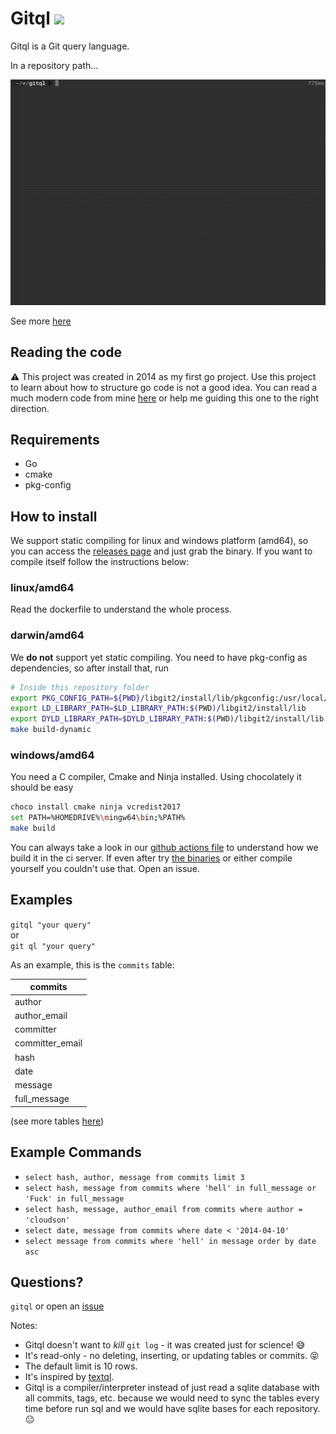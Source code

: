 Gitql ![](https://github.com/cloudson/gitql/workflows/CI/badge.svg)
===============

Gitql is a Git query language.

In a repository path...

![how to use](howtouse.gif)

See more [here](https://asciinema.org/a/97094)

## Reading the code 
⚠️ This project was created in 2014 as my first go project. Use this project to learn about how to structure go code is not a good idea. You can read a much modern code from mine [here](https://github.com/filhodanuvem/polyglot) or help me guiding this one to the right direction. 

## Requirements 
- Go  
- cmake  
- pkg-config  

## How to install

We support static compiling for linux and windows platform (amd64), so you can access the [releases page](https://github.com/cloudson/gitql/releases) and just grab the binary. If you want to compile itself follow the instructions below: 

### linux/amd64 

Read the dockerfile to understand the whole process. 

### darwin/amd64

We **do not** support yet static compiling. You need to have pkg-config as dependencies, so after install that, run

```bash
# Inside this repository folder
export PKG_CONFIG_PATH=${PWD}/libgit2/install/lib/pkgconfig:/usr/local/opt/openssl/lib/pkgconfig
export LD_LIBRARY_PATH=$LD_LIBRARY_PATH:$(PWD)/libgit2/install/lib
export DYLD_LIBRARY_PATH=$DYLD_LIBRARY_PATH:$(PWD)/libgit2/install/lib
make build-dynamic
```

### windows/amd64

You need a C compiler, Cmake and Ninja installed. Using chocolately it should be easy 

```bash
choco install cmake ninja vcredist2017
set PATH=%HOMEDRIVE%\mingw64\bin;%PATH%
make build
```

You can always take a look in our [github actions file](./.github/workflows/ci.yml) to understand
how we build it in the ci server. If even after try [the binaries](https://github.com/cloudson/gitql/releases) or either compile yourself you couldn't use that. Open an issue. 

## Examples 

`gitql "your query" `   
or   
`git ql "your query" `


As an example, this is the `commits` table:

| commits |
| ---------|
| author |
| author_email |
| committer |
| committer_email |
| hash |
| date |
| message |
| full_message |

(see more tables [here](tables.md))

## Example Commands
* `select hash, author, message from commits limit 3`  
* `select hash, message from commits where 'hell' in full_message or 'Fuck' in full_message`  
* `select hash, message, author_email from commits where author = 'cloudson'`  
* `select date, message from commits where date < '2014-04-10' `  
* `select message from commits where 'hell' in message order by date asc`

## Questions?

`gitql` or open an [issue](https://github.com/cloudson/gitql/issues)

Notes:
* Gitql doesn't want to _kill_ `git log` - it was created just for science! :sweat_smile:
* It's read-only - no deleting, inserting, or updating tables or commits. :stuck_out_tongue_closed_eyes:
* The default limit is 10 rows.
* It's inspired by [textql](https://github.com/dinedal/textql).
* Gitql is a compiler/interpreter instead of just read a sqlite database with all commits, tags, etc. because we would need to sync the tables every time before run sql and we would have sqlite bases for each repository. :neutral_face:

